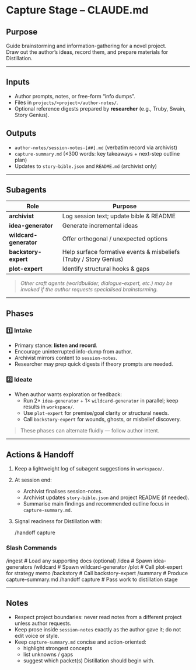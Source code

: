 # Capture Stage – CLAUDE.md

## Purpose

Guide brainstorming and information-gathering for a novel project.  
Draw out the author’s ideas, record them, and prepare materials for Distillation.

---

## Inputs

- Author prompts, notes, or free-form “info dumps”.
- Files in `projects/<project>/author-notes/`.
- Optional reference digests prepared by **researcher** (e.g., Truby, Swain, Story Genius).

## Outputs

- `author-notes/session-notes-[##].md` (verbatim record via archivist)
- `capture-summary.md` (≤300 words: key takeaways + next-step outline plan)
- Updates to `story-bible.json` and `README.md` (archivist only)

---

## Subagents

| Role                   | Purpose                                                           |
| ---------------------- | ----------------------------------------------------------------- |
| **archivist**          | Log session text; update bible & README                           |
| **idea-generator**     | Generate incremental ideas                                        |
| **wildcard-generator** | Offer orthogonal / unexpected options                             |
| **backstory-expert**   | Help surface formative events & misbeliefs (Truby / Story Genius) |
| **plot-expert**        | Identify structural hooks & gaps                                  |

> _Other craft agents (worldbuilder, dialogue-expert, etc.) may be invoked if the author requests specialised brainstorming._

---

## Phases

### 1️⃣ Intake

- Primary stance: **listen and record**.
- Encourage uninterrupted info-dump from author.
- Archivist mirrors content to `session-notes`.
- Researcher may prep quick digests if theory prompts are needed.

### 2️⃣ Ideate

- When author wants exploration or feedback:
  - Run 2× `idea-generator` + 1× `wildcard-generator` in parallel; keep results in `workspace/`.
  - Use `plot-expert` for premise/goal clarity or structural needs.
  - Call `backstory-expert` for wounds, ghosts, or misbelief discovery.

> These phases can alternate fluidly — follow author intent.

---

## Actions & Handoff

1. Keep a lightweight log of subagent suggestions in `workspace/`.
2. At session end:
   - Archivist finalises session-notes.
   - Archivist updates `story-bible.json` and project README (if needed).
   - Summarise main findings and recommended outline focus in `capture-summary.md`.
3. Signal readiness for Distillation with:

   /handoff capture

### Slash Commands

/ingest <path> # Load any supporting docs (optional)
/idea # Spawn idea-generators
/wildcard # Spawn wildcard-generator
/plot # Call plot-expert for strategy memo
/backstory # Call backstory-expert
/summary # Produce capture-summary.md
/handoff capture # Pass work to distillation stage

---

## Notes

- Respect project boundaries: never read notes from a different project unless author requests.
- Keep prose inside `session-notes` exactly as the author gave it; do not edit voice or style.
- Keep `capture-summary.md` concise and action-oriented:
  - highlight strongest concepts
  - list unknowns / gaps
  - suggest which packet(s) Distillation should begin with.
